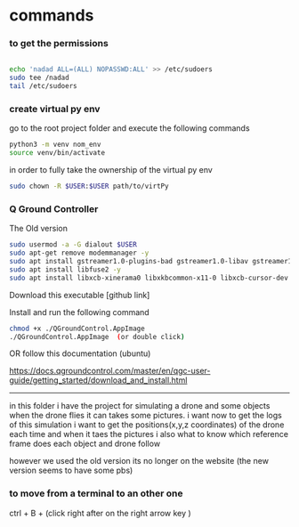 # commands

### to get the permissions

```bash

echo 'nadad ALL=(ALL) NOPASSWD:ALL' >> /etc/sudoers
sudo tee /nadad
tail /etc/sudoers
```

### create virtual py env 

go to the root project folder and execute the following commands

```bash
python3 -m venv nom_env
source venv/bin/activate 
```

in order to fully take the ownership of the virtual py env

```bash
sudo chown -R $USER:$USER path/to/virtPy
```




### Q Ground Controller

The Old version
```bash
sudo usermod -a -G dialout $USER
sudo apt-get remove modemmanager -y
sudo apt install gstreamer1.0-plugins-bad gstreamer1.0-libav gstreamer1.0-gl -y
sudo apt install libfuse2 -y
sudo apt install libxcb-xinerama0 libxkbcommon-x11-0 libxcb-cursor-dev -y
```

Download this executable [github link]

Install and run the following command 

```bash
chmod +x ./QGroundControl.AppImage
./QGroundControl.AppImage  (or double click)
```


OR follow this documentation (ubuntu)

https://docs.qgroundcontrol.com/master/en/qgc-user-guide/getting_started/download_and_install.html



_____________________________________________________________________________________________________



in this folder i have the project for simulating a drone and some objects when the drone flies it can takes some pictures. 
i want now to get the logs of this simulation i want to get the positions(x,y,z coordinates) of the drone each time and when it taes the pictures i also what to know which reference frame does each object and drone follow 

however we used the old version its no longer on the website (the new version seems to have some pbs)


### to move from a terminal to an other one 

ctrl + B + (click right after on the right arrow key )
